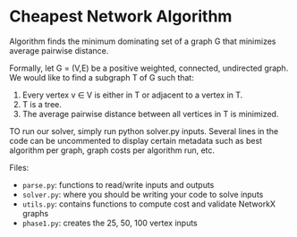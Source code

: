 # Cheapest Network Algorithm 

Algorithm finds the minimum dominating set of a graph G that minimizes average pairwise distance.

Formally, let G = (V,E) be a positive weighted, connected, undirected graph. We would like to find a subgraph T of
G such that:
1. Every vertex v ∈ V is either in T or adjacent to a vertex in T.
2. T is a tree.
3. The average pairwise distance between all vertices in T is minimized.


TO run our solver, simply run python solver.py inputs. Several lines in the code can be uncommented to display certain metadata such as best algorithm per graph, graph costs per algorithm run, etc. 

Files:
- `parse.py`: functions to read/write inputs and outputs
- `solver.py`: where you should be writing your code to solve inputs
- `utils.py`: contains functions to compute cost and validate NetworkX graphs
- `phase1.py`: creates the 25, 50, 100 vertex inputs
